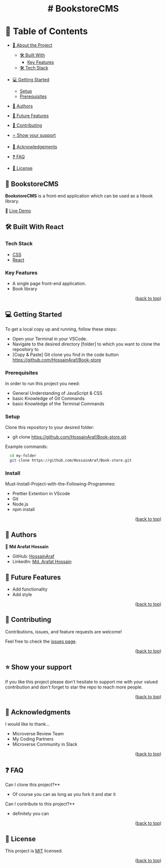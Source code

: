 <h1 align="center"> # BookstoreCMS<h1>

<a name="readme-top"></a>

# 📗 Table of Contents

- [📖 About the Project](#about-project)

  - [🛠 Built With](#built-with)
    - [Key Features](#key-features)
  - [🛠 Tech Stack](#tech-stack)

- [💻 Getting Started](#getting-started)
  - [Setup](#setup)
  - [Prerequisites](#prerequisites)
- [👥 Authors](#authors)
- [🔭 Future Features](#future-features)
- [🤝 Contributing](#contributing)
- [⭐️ Show your support](#support)
- [🙏 Acknowledgements](#acknowledgements)
- [❓ FAQ](#faq)
- [📝 License](#license)

## 📖 BookstoreCMS
**BookstoreCMS** is a front-end application which can be used as a  hbook library.

 📗 [Live Demo]()

## 🛠 Built With <a name="built-with">React</a>

### Tech Stack <a name="tech-stack"></a>

  <ul>
    <li><a href="https://developer.mozilla.org/ru/docs/Web/CSS">CSS</a></li>
    <li><a href="https://react.dev/">React</a></li>
  </ul>

### Key Features <a name="key-features">

- A single page front-end application.
- Book library

<p align="right">(<a href="#readme-top">back to top</a>)</p>

## 💻 Getting Started <a name="getting-started"></a>

To get a local copy up and running, follow these steps:

- Open your Terminal in your VSCode.
- Navigate to the desired directory [folder] to which you want to clone the repository to
- [Copy & Paste] Git clone you find in the code button https://github.com/HossainAraf/Book-store

### Prerequisites

In order to run this project you need:

- General Understanding of JavaScript & CSS
- basic Knowledge of Git Commands
- basic Knowledge of the Terminal Commands

### Setup

Clone this repository to your desired folder:

- git clone https://github.com/HossainAraf/Book-store.git

Example commands:

```sh
  cd my-folder
  git clone https://github.com/HossainAraf/Book-store.git

```

### Install

Must-Install-Project-with-the-Following-Programmes:

- Prettier Extention in VScode
- Git
- Node.js
- npm install

<p align="right">(<a href="#readme-top">back to top</a>)</p>

## 👥 Authors <a name="authors"></a>

👤 **Md Arafat Hossain**

- GitHub: <a href="https://github.com/HossainAraf">HossainAraf </a>
- LinkedIn: <a href="https://linkedin.com/in/md-arafat-hossain-111403275"> Md. Arafat Hossain </a>

## 🔭 Future Features <a name="future-features"></a>

- Add functionality
- Add style

<p align="right">(<a href="#readme-top">back to top</a>)</p>

## 🤝 Contributing <a name="contributing"></a>

Contributions, issues, and feature requests are welcome!

Feel free to check the [issues page](https://github.com/HossainAraf/Book-store/issues).

<p align="right">(<a href="#readme-top">back to top</a>)</p>

## ⭐️ Show your support <a name="support"></a>

If you like this project please don't hesitate to support me with your valued contribution and don't forget to star the repo to reach more
people.

<p align="right">(<a href="#readme-top">back to top</a>)</p>

## 🙏 Acknowledgments <a name="acknowledgements"></a>

I would like to thank...

- Microverse Review Team
- My Coding Partners
- Microverse Community in Slack

<p align="right">(<a href="#readme-top">back to top</a>)</p>

## ❓ FAQ <a name="faq"></a>

Can I clone this project?\*\*

- Of course you can as long as you fork it and star it

Can I contribute to this project?\*\*

- definitely you can

<p align="right">(<a href="#readme-top">back to top</a>)</p>

## 📝 License <a name="license"></a>

This project is [MIT](./LICENSE) licensed.

<p align="right">(<a href="#readme-top">back to top</a>)</p>
